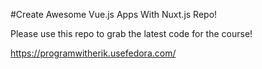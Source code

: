 #Create Awesome Vue.js Apps With Nuxt.js Repo!

Please use this repo to grab the latest code for the course!


https://programwitherik.usefedora.com/
